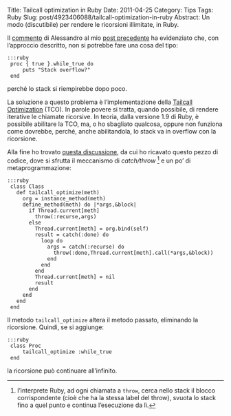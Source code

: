Title: Tailcall optimization in Ruby
Date: 2011-04-25
Category: Tips
Tags: Ruby
Slug: post/4923406088/tailcall-optimization-in-ruby
Abstract: Un modo (discutibile) per rendere le ricorsioni illimitate, in Ruby.

Il [commento][] di Alessandro al mio [post precedente][] ha evidenziato che, con l’approccio descritto, non si potrebbe fare una cosa del tipo:

    :::ruby
     proc { true }.while_true do
         puts "Stack overflow?"
     end


[commento]: /post/4871880142/implementare-i-while-senza-usare-keywords#comment-190803796
[post precedente]: /post/4871880142/implementare-i-while-senza-usare-keywords
perché lo stack si riempirebbe dopo poco.

La soluzione a questo problema è l’implementazione della [Tailcall Optimization][] (TCO). In parole povere si tratta, quando possibile, di rendere iterative le chiamate ricorsive.
In teoria, dalla versione 1.9 di Ruby, è possibile abilitare la TCO, ma, o ho sbagliato qualcosa, oppure non funziona come dovrebbe, perché, anche abilitandola, lo stack va in overflow con la ricorsione.

[Tailcall Optimization]: http://en.wikipedia.org/wiki/Tail_call_optimization

Alla fine ho trovato [questa discussione][], da cui ho ricavato questo pezzo di codice, dove si sfrutta il meccanismo di *catch/throw* [^nota] e un po’ di metaprogrammazione:

    :::ruby
     class Class
       def tailcall_optimize(meth)
         org = instance_method(meth)
         define_method(meth) do |*args,&block|
           if Thread.current[meth]
             throw(:recurse,args)
           else
             Thread.current[meth] = org.bind(self)
             result = catch(:done) do
               loop do
                 args = catch(:recurse) do
                   throw(:done,Thread.current[meth].call(*args,&block))
                 end
               end
             end
             Thread.current[meth] = nil
             result
           end
         end
       end
     end

[questa discussione]: http://blade.nagaokaut.ac.jp/cgi-bin/scat.rb/ruby/ruby-talk/145593

Il metodo `tailcall_optimize` altera il metodo passato, eliminando la ricorsione. Quindi, se si aggiunge:

    :::ruby
     class Proc
         tailcall_optimize :while_true
     end

la ricorsione può continuare all’infinito.

[^nota]: l’interprete Ruby, ad ogni chiamata a `throw`, cerca nello stack il blocco corrispondente (cioè che ha la stessa label del throw), svuota lo stack fino a quel punto e continua l’esecuzione da lì.
